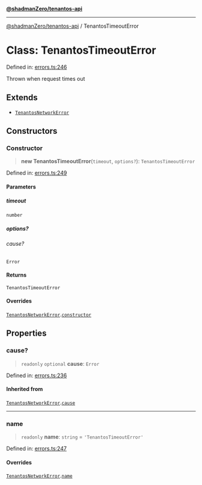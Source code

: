 [**@shadmanZero/tenantos-api**](../README.md)

***

[@shadmanZero/tenantos-api](../globals.md) / TenantosTimeoutError

# Class: TenantosTimeoutError

Defined in: [errors.ts:246](https://github.com/shadmanZero/tenantos-api/blob/1519ecac4035082956b06ca1cf266b8ad4cc7904/src/errors.ts#L246)

Thrown when request times out

## Extends

- [`TenantosNetworkError`](TenantosNetworkError.md)

## Constructors

### Constructor

> **new TenantosTimeoutError**(`timeout`, `options?`): `TenantosTimeoutError`

Defined in: [errors.ts:249](https://github.com/shadmanZero/tenantos-api/blob/1519ecac4035082956b06ca1cf266b8ad4cc7904/src/errors.ts#L249)

#### Parameters

##### timeout

`number`

##### options?

###### cause?

`Error`

#### Returns

`TenantosTimeoutError`

#### Overrides

[`TenantosNetworkError`](TenantosNetworkError.md).[`constructor`](TenantosNetworkError.md#constructor)

## Properties

### cause?

> `readonly` `optional` **cause**: `Error`

Defined in: [errors.ts:236](https://github.com/shadmanZero/tenantos-api/blob/1519ecac4035082956b06ca1cf266b8ad4cc7904/src/errors.ts#L236)

#### Inherited from

[`TenantosNetworkError`](TenantosNetworkError.md).[`cause`](TenantosNetworkError.md#cause)

***

### name

> `readonly` **name**: `string` = `'TenantosTimeoutError'`

Defined in: [errors.ts:247](https://github.com/shadmanZero/tenantos-api/blob/1519ecac4035082956b06ca1cf266b8ad4cc7904/src/errors.ts#L247)

#### Overrides

[`TenantosNetworkError`](TenantosNetworkError.md).[`name`](TenantosNetworkError.md#name)
